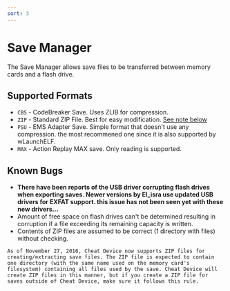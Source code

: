 ```yaml
---
sort: 3
---
```

# Save Manager

The Save Manager allows save files to be transferred between memory cards and a flash drive.

## Supported Formats

- `CBS` - CodeBreaker Save. Uses ZLIB for compression.
- `ZIP` - Standard ZIP File. Best for easy modification. [See note below](#note-about-zip-files)
- `PSU` - EMS Adapter Save. Simple format that doesn't use any compression. the most recommened one since it is also supported by wLaunchELF.
- `MAX` - Action Replay MAX save. Only reading is supported.

## Known Bugs

- **There have been reports of the USB driver corrupting flash drives when exporting saves. Newer versions by El_isra use updated USB drivers for EXFAT support. this issue has not been seen yet with these new drivers...**
- Amount of free space on flash drives can't be determined resulting in corruption if a file exceeding its remaining capacity is written.
- Contents of ZIP files are assumed to be correct (1 directory with files) without checking.

```note
As of November 27, 2016, Cheat Device now supports ZIP files for creating/extracting save files. The ZIP file is expected to contain one directory (with the same name used on the memory card's filesystem) containing all files used by the save. Cheat Device will create ZIP files in this manner, but if you create a ZIP file for saves outside of Cheat Device, make sure it follows this rule.
```
